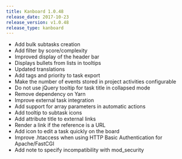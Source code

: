 ```yaml
---
title: Kanboard 1.0.48
release_date: 2017-10-23
release_version: v1.0.48
release_type: kanboard
---
```


* Add bulk subtasks creation
* Add filter by score/complexity
* Improved display of the header bar
* Displays bullets from lists in tooltips
* Updated translations
* Add tags and priority to task export
* Make the number of events stored in project activities configurable
* Do not use jQuery tooltip for task title in collapsed mode
* Remove dependency on Yarn
* Improve external task integration
* Add support for array parameters in automatic actions
* Add tooltip to subtask icons
* Add attribute title to external links
* Render a link if the reference is a URL
* Add icon to edit a task quickly on the board
* Improve .htaccess when using HTTP Basic Authentication for Apache/FastCGI
* Add note to specify incompatibility with mod_security